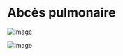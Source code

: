 # Abcès pulmonaire

![Image](.//media/pneumo/Scan_0003.jpg)

![Image](.//media/pneumo/Scan_0003_verso.jpg)
